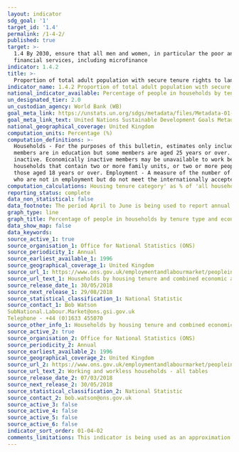 ```yaml
---
layout: indicator
sdg_goal: '1'
target_id: '1.4'
permalink: /1-4-2/
published: true
target: >-
  1.4 By 2030, ensure that all men and women, in particular the poor and the vulnerable, have equal rights to economic resources, as well as access to basic services, ownership and control over land and other forms of property, inheritance, natural resources, appropriate new technology and
  financial services, including microfinance
indicator: 1.4.2
title: >-
  Proportion of total adult population with secure tenure rights to land, with legally recognized documentation and who perceive their rights to land as secure, by sex and by type of tenure
indicator_name: 1.4.2 Proportion of total adult population with secure tenure rights to land, with legally recognized documentation and who perceive their rights to land as secure, by sex and by type of tenure
national_indicator_available: Percentage of people in households by tenure type and economic activity
un_designated_tier: 2.0
un_custodian_agency: World Bank (WB)
goal_meta_link: https://unstats.un.org/sdgs/metadata/files/Metadata-01-04-02.pdf
goal_meta_link_text: United Nations Sustainable Development Goals Metadata (PDF 4.0 MB)
national_geographical_coverage: United Kingdom
computation_units: Percentage (%)
computation_definitions: >-
  Households - For the purposes of this bulletin, estimates only include those households where at least one person is aged 16 to 64 years. Student households - Households where all adults are aged 16 to 24 years and in full-time education. The definition excludes households where all
  members are in education but some members are aged 25 years or over. Working households - Households where all members aged 16 years or over are employed. Workless households - Households where no-one aged 16 years or over is in employment. These members may be unemployed or economically
  inactive. Economically inactive members may be unavailable to work because of family commitments, retirement or study, or unable to work through sickness or disability. Mixed households - Households that contain both working and workless members. Other household types - This refers to
  households that contain two or more family units, or two or more people belonging to separate family units. Lone-parent households - This refers to households that contain at least one dependent child under the age of 19 years. There may be other non-dependent children present, that is,
  those aged 18 years or over. Employment - A measure of the number of people in work. Unemployment - A measure of people without a job who have been actively seeking work within the last four weeks and are available to start work within the next two weeks. Economically inactive - People
  who are not in employment but do not meet the internationally accepted definition of unemployment because they have not been seeking work within the last four weeks and/or they are unable to start work within the next two weeks.
computation_calculations: Housing tenure category' as % of 'all households' = (number of households in ownership category X / all households) * 100  OR 'Economic activity' as % of 'housing tenure category' = (number of households in ownership category X / 100) * % of all households
reporting_status: complete
data_non_statistical: false
data_footnote: The period April to June is being used to report annual data. The date on the X axis is the year at the start of the period
graph_type: line
graph_title: Percentage of people in households by tenure type and economic activity
data_show_map: false
data_keywords:  
source_active_1: true
source_organisation_1: Office for National Statistics (ONS)
source_periodicity_1: Annual
source_earliest_available_1: 1996
source_geographical_coverage_1: United Kingdom
source_url_1: https://www.ons.gov.uk/employmentandlabourmarket/peopleinwork/employmentandemployeetypes/datasets/workingandworklesshouseholdstabledhouseholdsbyhousingtenureandcombinedeconomicactivitystatusofhouseholdmembers
source_url_text_1: Households by housing tenure and combined economic activity status of household members (Table D)
source_release_date_1: 30/05/2018
source_next_release_1: 29/08/2018
source_statistical_classification_1: National Statistic
source_contact_1: Bob Watson 
SubNational.Labour.Market@ons.gsi.gov.uk 
Telephone - +44 (0)1633 455070
source_other_info_1: Households by housing tenure and combined economic activity status of household members
source_active_2: true
source_organisation_2: Office for National Statistics (ONS)
source_periodicity_2: Annual
source_earliest_available_2: 1996
source_geographical_coverage_2: United Kingdom
source_url_2: https://www.ons.gov.uk/employmentandlabourmarket/peopleinwork/employmentandemployeetypes/datasets/workingandworklesshouseholdsalltables
source_url_text_2: Working and workless households - all tables
source_release_date_2: 07/03/2018
source_next_release_2: 30/05/2018
source_statistical_classification_2: National Statistic
source_contact_2: bob.watson@ons.gov.uk
source_active_3: false
source_active_4: false
source_active_5: false
source_active_6: false
indicator_sort_order: 01-04-02
comments_limitations: This indicator is being used as an approximation of the UN SDG Indicator. Where possible, we will work to identify or develop UK data to meet the global indicator specification. This indicator has not been identified in collaboration with topic experts.
---
```

